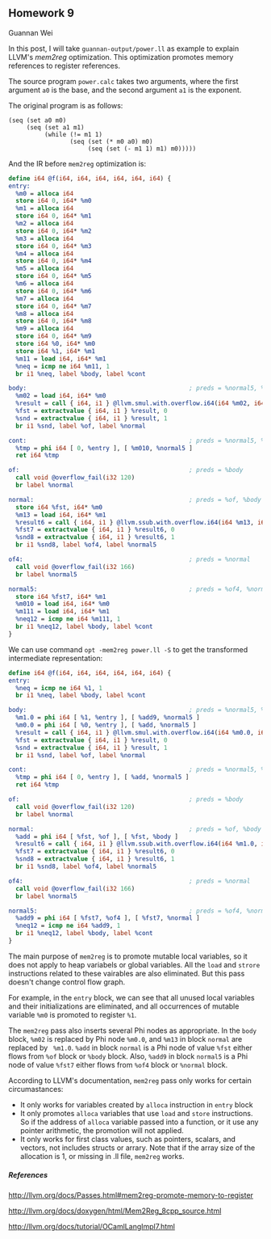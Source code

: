 ## Homework 9

Guannan Wei

In this post, I will take `guannan-output/power.ll` as example to explain LLVM's *mem2reg* optimization. This optimization promotes memory references to register references.

The source program `power.calc` takes two arguments, where the first argument `a0` is the base, and the second argument `a1` is the exponent. 

The original program is as follows:

```
(seq (set a0 m0) 
     (seq (set a1 m1) 
          (while (!= m1 1) 
                 (seq (set (* m0 a0) m0)
                      (seq (set (- m1 1) m1) m0)))))
```

And the IR before `mem2reg` optimization is:

``` llvm
define i64 @f(i64, i64, i64, i64, i64, i64) {
entry:
  %m0 = alloca i64
  store i64 0, i64* %m0
  %m1 = alloca i64
  store i64 0, i64* %m1
  %m2 = alloca i64
  store i64 0, i64* %m2
  %m3 = alloca i64
  store i64 0, i64* %m3
  %m4 = alloca i64
  store i64 0, i64* %m4
  %m5 = alloca i64
  store i64 0, i64* %m5
  %m6 = alloca i64
  store i64 0, i64* %m6
  %m7 = alloca i64
  store i64 0, i64* %m7
  %m8 = alloca i64
  store i64 0, i64* %m8
  %m9 = alloca i64
  store i64 0, i64* %m9
  store i64 %0, i64* %m0
  store i64 %1, i64* %m1
  %m11 = load i64, i64* %m1
  %neq = icmp ne i64 %m11, 1
  br i1 %neq, label %body, label %cont

body:                                             ; preds = %normal5, %entry
  %m02 = load i64, i64* %m0
  %result = call { i64, i1 } @llvm.smul.with.overflow.i64(i64 %m02, i64 %0)
  %fst = extractvalue { i64, i1 } %result, 0
  %snd = extractvalue { i64, i1 } %result, 1
  br i1 %snd, label %of, label %normal

cont:                                             ; preds = %normal5, %entry
  %tmp = phi i64 [ 0, %entry ], [ %m010, %normal5 ]
  ret i64 %tmp

of:                                               ; preds = %body
  call void @overflow_fail(i32 120)
  br label %normal

normal:                                           ; preds = %of, %body
  store i64 %fst, i64* %m0
  %m13 = load i64, i64* %m1
  %result6 = call { i64, i1 } @llvm.ssub.with.overflow.i64(i64 %m13, i64 1)
  %fst7 = extractvalue { i64, i1 } %result6, 0
  %snd8 = extractvalue { i64, i1 } %result6, 1
  br i1 %snd8, label %of4, label %normal5

of4:                                              ; preds = %normal
  call void @overflow_fail(i32 166)
  br label %normal5

normal5:                                          ; preds = %of4, %normal
  store i64 %fst7, i64* %m1
  %m010 = load i64, i64* %m0
  %m111 = load i64, i64* %m1
  %neq12 = icmp ne i64 %m111, 1
  br i1 %neq12, label %body, label %cont
}
```

We can use command `opt -mem2reg power.ll -S` to get the transformed intermediate representation:

``` llvm
define i64 @f(i64, i64, i64, i64, i64, i64) {
entry:
  %neq = icmp ne i64 %1, 1
  br i1 %neq, label %body, label %cont

body:                                             ; preds = %normal5, %entry
  %m1.0 = phi i64 [ %1, %entry ], [ %add9, %normal5 ]
  %m0.0 = phi i64 [ %0, %entry ], [ %add, %normal5 ]
  %result = call { i64, i1 } @llvm.smul.with.overflow.i64(i64 %m0.0, i64 %0)
  %fst = extractvalue { i64, i1 } %result, 0
  %snd = extractvalue { i64, i1 } %result, 1
  br i1 %snd, label %of, label %normal

cont:                                             ; preds = %normal5, %entry
  %tmp = phi i64 [ 0, %entry ], [ %add, %normal5 ]
  ret i64 %tmp

of:                                               ; preds = %body
  call void @overflow_fail(i32 120)
  br label %normal

normal:                                           ; preds = %of, %body
  %add = phi i64 [ %fst, %of ], [ %fst, %body ]
  %result6 = call { i64, i1 } @llvm.ssub.with.overflow.i64(i64 %m1.0, i64 1)
  %fst7 = extractvalue { i64, i1 } %result6, 0
  %snd8 = extractvalue { i64, i1 } %result6, 1
  br i1 %snd8, label %of4, label %normal5

of4:                                              ; preds = %normal
  call void @overflow_fail(i32 166)
  br label %normal5

normal5:                                          ; preds = %of4, %normal
  %add9 = phi i64 [ %fst7, %of4 ], [ %fst7, %normal ]
  %neq12 = icmp ne i64 %add9, 1
  br i1 %neq12, label %body, label %cont
}
```

The main purpose of `mem2reg` is to promote mutable local variables, so it does not apply to heap variabels or global variables. All the `load` and `strore` instructions  related to these  vairables are also eliminated. But this pass doesn't change control flow graph.



For example, in the `entry` block, we can see that all unused local variables and their initializations are eliminated, and all occurrences of mutable variable `%m0` is promoted to register `%1`.

The `mem2reg` pass also inserts several Phi nodes as appropriate. In the `body` block, `%m02` is replaced by Phi node `%m0.0`, and `%m13` in block `normal` are replaced by ` %m1.0`.  `%add` in block `normal` is a Phi node of value `%fst` either flows from `%of` block or `%body` block. Also, `%add9` in block `normal5`  is a Phi node of value `%fst7` either flows from `%of4` block or `%normal` block.



According to LLVM's documentation, `mem2reg` pass only works for certain circumastances:

* It only works for variables created by `alloca` instruction in `entry` block
* It only promotes `alloca` variables that use `load` and `store` instructions. So if the address of `alloca` variable passed into a function, or it use any pointer arithmetic, the promotion will not applied.
* It only works for first class values, such as pointers, scalars, and vectors, not includes structs or arrary. Note that if the array size of the allocation is 1, or missing in .ll file, `mem2reg` works.




##### References

http://llvm.org/docs/Passes.html#mem2reg-promote-memory-to-register

http://llvm.org/docs/doxygen/html/Mem2Reg_8cpp_source.html

http://llvm.org/docs/tutorial/OCamlLangImpl7.html
